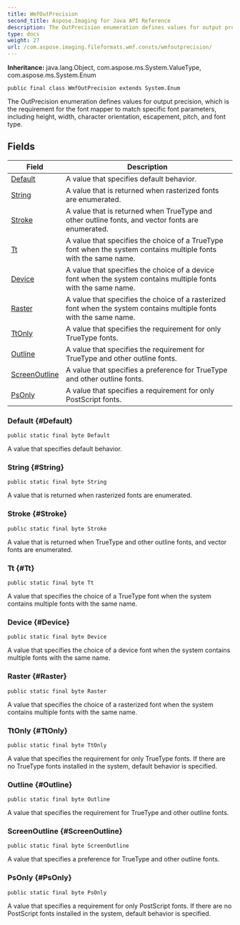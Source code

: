 ```yaml
---
title: WmfOutPrecision
second_title: Aspose.Imaging for Java API Reference
description: The OutPrecision enumeration defines values for output precision which is the requirement for the font mapper to match specific font parameters including height width character orientation escapement pitch and font type.
type: docs
weight: 27
url: /com.aspose.imaging.fileformats.wmf.consts/wmfoutprecision/
---
```

**Inheritance:**
java.lang.Object, com.aspose.ms.System.ValueType, com.aspose.ms.System.Enum
```
public final class WmfOutPrecision extends System.Enum
```

The OutPrecision enumeration defines values for output precision, which is the requirement for the font mapper to match specific font parameters, including height, width, character orientation, escapement, pitch, and font type.
## Fields

| Field | Description |
| --- | --- |
| [Default](#Default) | A value that specifies default behavior. |
| [String](#String) | A value that is returned when rasterized fonts are enumerated. |
| [Stroke](#Stroke) | A value that is returned when TrueType and other outline fonts, and vector fonts are enumerated. |
| [Tt](#Tt) | A value that specifies the choice of a TrueType font when the system contains multiple fonts with the same name. |
| [Device](#Device) | A value that specifies the choice of a device font when the system contains multiple fonts with the same name. |
| [Raster](#Raster) | A value that specifies the choice of a rasterized font when the system contains multiple fonts with the same name. |
| [TtOnly](#TtOnly) | A value that specifies the requirement for only TrueType fonts. |
| [Outline](#Outline) | A value that specifies the requirement for TrueType and other outline fonts. |
| [ScreenOutline](#ScreenOutline) | A value that specifies a preference for TrueType and other outline fonts. |
| [PsOnly](#PsOnly) | A value that specifies a requirement for only PostScript fonts. |
### Default {#Default}
```
public static final byte Default
```


A value that specifies default behavior.

### String {#String}
```
public static final byte String
```


A value that is returned when rasterized fonts are enumerated.

### Stroke {#Stroke}
```
public static final byte Stroke
```


A value that is returned when TrueType and other outline fonts, and vector fonts are enumerated.

### Tt {#Tt}
```
public static final byte Tt
```


A value that specifies the choice of a TrueType font when the system contains multiple fonts with the same name.

### Device {#Device}
```
public static final byte Device
```


A value that specifies the choice of a device font when the system contains multiple fonts with the same name.

### Raster {#Raster}
```
public static final byte Raster
```


A value that specifies the choice of a rasterized font when the system contains multiple fonts with the same name.

### TtOnly {#TtOnly}
```
public static final byte TtOnly
```


A value that specifies the requirement for only TrueType fonts. If there are no TrueType fonts installed in the system, default behavior is specified.

### Outline {#Outline}
```
public static final byte Outline
```


A value that specifies the requirement for TrueType and other outline fonts.

### ScreenOutline {#ScreenOutline}
```
public static final byte ScreenOutline
```


A value that specifies a preference for TrueType and other outline fonts.

### PsOnly {#PsOnly}
```
public static final byte PsOnly
```


A value that specifies a requirement for only PostScript fonts. If there are no PostScript fonts installed in the system, default behavior is specified.

